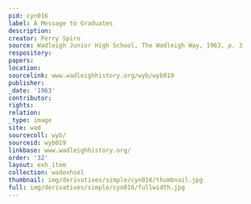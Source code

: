 ```yaml
---
pid: cyn016
label: A Message to Graduates
description:
creator: Perry Spiro
source: Wadleigh Junior High School, The Wadleigh Way, 1963, p. 3
respository:
papers:
location:
sourcelink: www.wadleighhistory.org/wyb/wyb019
publisher:
_date: '1963'
contributor:
rights:
relation:
_type: image
site: wad
sourcecoll: wyb/
sourceid: wyb019
linkbase: www.wadleighhistory.org/
order: '32'
layout: exh_item
collection: wadexhsel
thumbnail: img/derivatives/simple/cyn016/thumbnail.jpg
full: img/derivatives/simple/cyn016/fullwidth.jpg
---
```

